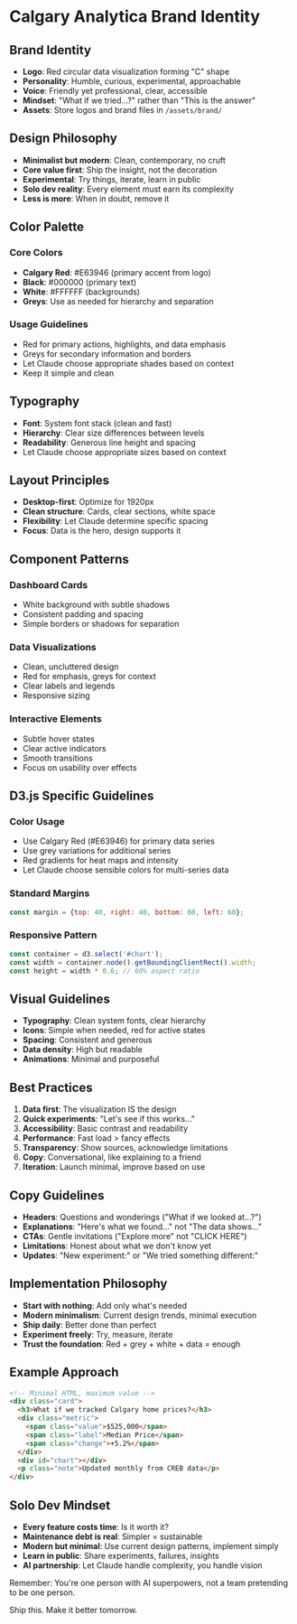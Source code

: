 # Calgary Analytica Brand Identity

## Brand Identity
- **Logo**: Red circular data visualization forming "C" shape
- **Personality**: Humble, curious, experimental, approachable
- **Voice**: Friendly yet professional, clear, accessible
- **Mindset**: "What if we tried...?" rather than "This is the answer"
- **Assets**: Store logos and brand files in `/assets/brand/`

## Design Philosophy
- **Minimalist but modern**: Clean, contemporary, no cruft
- **Core value first**: Ship the insight, not the decoration
- **Experimental**: Try things, iterate, learn in public
- **Solo dev reality**: Every element must earn its complexity
- **Less is more**: When in doubt, remove it

## Color Palette

### Core Colors
- **Calgary Red**: #E63946 (primary accent from logo)
- **Black**: #000000 (primary text)
- **White**: #FFFFFF (backgrounds)
- **Greys**: Use as needed for hierarchy and separation

### Usage Guidelines
- Red for primary actions, highlights, and data emphasis
- Greys for secondary information and borders
- Let Claude choose appropriate shades based on context
- Keep it simple and clean

## Typography
- **Font**: System font stack (clean and fast)
- **Hierarchy**: Clear size differences between levels
- **Readability**: Generous line height and spacing
- Let Claude choose appropriate sizes based on context

## Layout Principles
- **Desktop-first**: Optimize for 1920px
- **Clean structure**: Cards, clear sections, white space
- **Flexibility**: Let Claude determine specific spacing
- **Focus**: Data is the hero, design supports it

## Component Patterns

### Dashboard Cards
- White background with subtle shadows
- Consistent padding and spacing
- Simple borders or shadows for separation

### Data Visualizations
- Clean, uncluttered design
- Red for emphasis, greys for context
- Clear labels and legends
- Responsive sizing

### Interactive Elements
- Subtle hover states
- Clear active indicators
- Smooth transitions
- Focus on usability over effects

## D3.js Specific Guidelines

### Color Usage
- Use Calgary Red (#E63946) for primary data series
- Use grey variations for additional series
- Red gradients for heat maps and intensity
- Let Claude choose sensible colors for multi-series data

### Standard Margins
```javascript
const margin = {top: 40, right: 40, bottom: 60, left: 60};
```

### Responsive Pattern
```javascript
const container = d3.select('#chart');
const width = container.node().getBoundingClientRect().width;
const height = width * 0.6; // 60% aspect ratio
```

## Visual Guidelines
- **Typography**: Clean system fonts, clear hierarchy
- **Icons**: Simple when needed, red for active states
- **Spacing**: Consistent and generous
- **Data density**: High but readable
- **Animations**: Minimal and purposeful

## Best Practices
1. **Data first**: The visualization IS the design
2. **Quick experiments**: "Let's see if this works..."
3. **Accessibility**: Basic contrast and readability
4. **Performance**: Fast load > fancy effects
5. **Transparency**: Show sources, acknowledge limitations
6. **Copy**: Conversational, like explaining to a friend
7. **Iteration**: Launch minimal, improve based on use

## Copy Guidelines
- **Headers**: Questions and wonderings ("What if we looked at...?")
- **Explanations**: "Here's what we found..." not "The data shows..."
- **CTAs**: Gentle invitations ("Explore more" not "CLICK HERE")
- **Limitations**: Honest about what we don't know yet
- **Updates**: "New experiment:" or "We tried something different:"

## Implementation Philosophy
- **Start with nothing**: Add only what's needed
- **Modern minimalism**: Current design trends, minimal execution
- **Ship daily**: Better done than perfect
- **Experiment freely**: Try, measure, iterate
- **Trust the foundation**: Red + grey + white + data = enough

## Example Approach
```html
<!-- Minimal HTML, maximum value -->
<div class="card">
  <h3>What if we tracked Calgary home prices?</h3>
  <div class="metric">
    <span class="value">$525,000</span>
    <span class="label">Median Price</span>
    <span class="change">+5.2%</span>
  </div>
  <div id="chart"></div>
  <p class="note">Updated monthly from CREB data</p>
</div>
```

## Solo Dev Mindset
- **Every feature costs time**: Is it worth it?
- **Maintenance debt is real**: Simpler = sustainable
- **Modern but minimal**: Use current design patterns, implement simply
- **Learn in public**: Share experiments, failures, insights
- **AI partnership**: Let Claude handle complexity, you handle vision

Remember: You're one person with AI superpowers, not a team pretending to be one person.

Ship this. Make it better tomorrow.